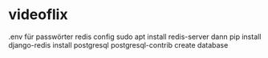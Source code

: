 # videoflix
 
.env für passwörter
redis config
sudo apt install redis-server
dann pip install django-redis
install postgresql postgresql-contrib
create database

# 